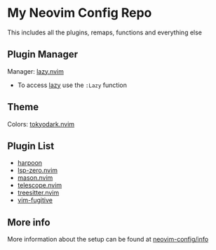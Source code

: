 # My Neovim Config Repo
This includes all the plugins, remaps, functions and everything else

## Plugin Manager
Manager: [lazy.nvim](https://github.com/folke/lazy.nvim)
- To access [lazy](https://github.com/folke/lazy.nvim) use the `:Lazy` function 

## Theme
Colors: [tokyodark.nvim](https://github.com/tiagovla/tokyodark.nvim)

## Plugin List

- [harpoon](https://github.com/ThePrimeagen/harpoon)
- [lsp-zero.nvim](https://github.com/VonHeikemen/lsp-zero.nvim)
- [mason.nvim](https://github.com/williamboman/mason.nvim)
- [telescope.nvim](https://github.com/nvim-telescope/telescope.nvim)
- [treesitter.nvim](https://github.com/nvim-treesitter/nvim-treesitter)
- [vim-fugitive](https://github.com/tpope/vim-fugitive)


## More info
More information about the setup can be found at [neovim-config/info](https://github.com/suprtrtl/neovim-config/tree/master/info)
